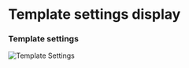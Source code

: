 Template settings display
====

### Template settings
![Template Settings](/zen-grid-framework-4/images/performance/templatesettings.jpg)
  